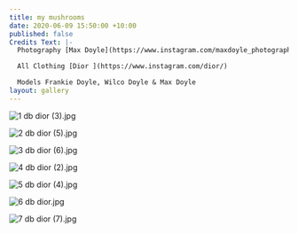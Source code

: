 ```yaml
---
title: my mushrooms
date: 2020-06-09 15:50:00 +10:00
published: false
Credits Text: |-
  Photography [Max Doyle](https://www.instagram.com/maxdoyle_photographer/) & Frankie Doyle

  All Clothing [Dior ](https://www.instagram.com/dior/)

  Models Frankie Doyle, Wilco Doyle & Max Doyle
layout: gallery
---
```


![1 db dior (3).jpg](/uploads/1%20db%20dior%20(3).jpg)

![2 db dior (5).jpg](/uploads/2%20db%20dior%20(5).jpg)

![3 db dior (6).jpg](/uploads/3%20db%20dior%20(6).jpg)

![4 db dior (2).jpg](/uploads/4%20db%20dior%20(2).jpg)

![5 db dior (4).jpg](/uploads/5%20db%20dior%20(4).jpg)

![6 db dior.jpg](/uploads/6%20db%20dior.jpg)

![7 db dior (7).jpg](/uploads/7%20db%20dior%20(7).jpg)